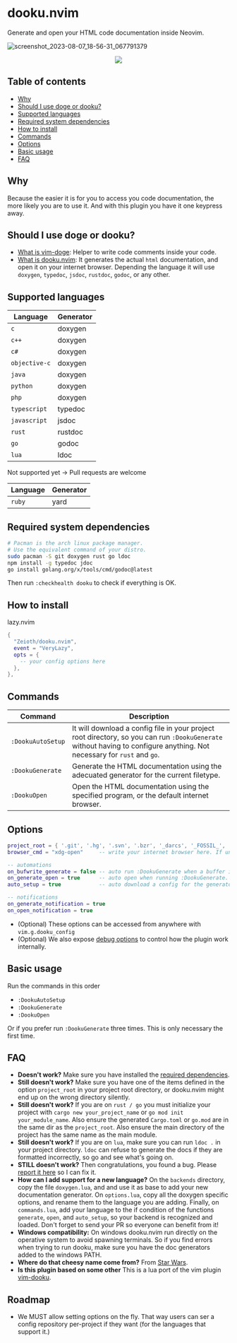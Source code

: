# dooku.nvim
Generate and open your HTML code documentation inside Neovim.

![screenshot_2023-08-07_18-56-31_067791379](https://github.com/Zeioth/dooku.nvim/assets/3357792/6e601100-7886-43d3-b15d-f104c2329974)
<div align="center">
  <a href="https://discord.gg/ymcMaSnq7d" rel="nofollow">
      <img src="https://img.shields.io/discord/1121138836525813760?color=azure&labelColor=6DC2A4&logo=discord&logoColor=black&label=Join the discord server&style=for-the-badge" data-canonical-src="https://img.shields.io/discord/1121138836525813760">
    </a>
</div>

## Table of contents

- [Why](#why)
- [Should I use doge or dooku?](#should-i-use-doge-or-dooku)
- [Supported languages](#supported-languages)
- [Required system dependencies](#required-system-dependencies)
- [How to install](#how-to-install)
- [Commands](#commands)
- [Options](#options)
- [Basic usage](#basic-usage)
- [FAQ](#faq)

## Why
Because the easier it is for you to access you code documentation, the more likely you are to use it. And with this plugin you have it one keypress away.

## Should I use doge or dooku?

* [What is vim-doge](https://github.com/kkoomen/vim-doge): Helper to write code comments inside your code.
* [What is dooku.nvim](https://github.com/Zeioth/dooku.nvim): It generates the actual `html` documentation, and open it on your internet browser. Depending the language it will use `doxygen`, `typedoc`, `jsdoc`, `rustdoc`, `godoc`, or any other.

## Supported languages 

| Language | Generator |
|--|--|
| `c` | doxygen |
| `c++` | doxygen |
| `c# `| doxygen |
| `objective-c` | doxygen |
| `java` | doxygen | 
| `python` | doxygen |
| `php` | doxygen |
| `typescript` | typedoc |
| `javascript` | jsdoc |
| `rust` | rustdoc |
| `go`| godoc |
| `lua` | ldoc |

Not supported yet → Pull requests are welcome

| Language | Generator |
|--|--|
| `ruby` | yard |

## Required system dependencies
```sh
# Pacman is the arch linux package manager.
# Use the equivalent command of your distro.
sudo pacman -S git doxygen rust go ldoc
npm install -g typedoc jdoc
go install golang.org/x/tools/cmd/godoc@latest
```
Then run `:checkhealth dooku` to check if everything is OK.

## How to install
lazy.nvim
```lua
{
  "Zeioth/dooku.nvim",
  event = "VeryLazy",
  opts = {
    -- your config options here
  },
},
```

## Commands
| Command | Description|
|--|--|
| `:DookuAutoSetup` | It will download a config file in your project root directory, so you can run `:DookuGenerate` without having to configure anything. Not necessary for `rust` and `go`. |
| `:DookuGenerate` | Generate the HTML documentation using the adecuated generator for the current filetype. |
| `:DookuOpen` | Open the HTML documentation using the specified program, or the default internet browser. |

## Options
```lua
project_root = { '.git', '.hg', '.svn', '.bzr', '_darcs', '_FOSSIL_', '.fslckout' } -- when one of these files is found, consider that directory the project root. Search starts upwards from the current buffer.
browser_cmd = "xdg-open"     -- write your internet browser here. If unset, it will attempt to detect it automatically.

-- automations
on_bufwrite_generate = false -- auto run :DookuGenerate when a buffer is written.
on_generate_open = true      -- auto open when running :DookuGenerate. This options is not triggered by on_bufwrite_generate.
auto_setup = true            -- auto download a config for the generator if it doesn't exist in the project.

-- notifications
on_generate_notification = true
on_open_notification = true
```

* (Optional) These options can be accessed from anywhere with `vim.g.dooku_config`
* (Optional) We also expose [debug options](https://github.com/Zeioth/dooku.nvim/wiki/debug-options) to control how the plugin work internally.

## Basic usage
Run the commands in this order

* `:DookuAutoSetup`
* `:DookuGenerate`
* `:DookuOpen`

Or if you prefer run `:DookuGenerate` three times. This is only necessary the first time.

## FAQ
* **Doesn't work?** Make sure you have installed the [required dependencies](https://github.com/Zeioth/dooku.nvim?tab=readme-ov-file#required-system-dependencies).
* **Still doesn't work?** Make sure you have one of the items defined in the option `project_root` in your project root directory, or dooku.nvim might end up on the wrong directory silently.
* **Still doesn't work?** If you are on `rust / go` you must initialize your project with `cargo new your_project_name` or `go mod init your_module_name`. Also ensure the generated `Cargo.toml` or `go.mod` are in the same dir as the `project_root`. Also ensure the main directory of the project has the same name as the main module.
* **Still doesn't work?** If you are on `lua`, make sure you can run `ldoc .` in your project directory. `ldoc` can refuse to generate the docs if they are formatted incorrectly, so go and see what's going on.
* **STILL doesn't work?** Then congratulations, you found a bug. Please [report it here](https://github.com/Zeioth/dooku.nvim/issues) so I can fix it.
* **How can I add support for a new language?** On the `backends` directory, copy the file `doxygen.lua`, and and use it as base to add your new documentation generator. On `options.lua`, copy all the doxygen specific options, and rename them to the language you are adding. Finally, on `commands.lua`, add your language to the if condition of the functions `generate`, `open`, and `auto_setup`, so your backend is recognized and loaded. Don't forget to send your PR so everyone can benefit from it!
* **Windows compatibility:** On windows dooku.nvim run directly on the operative system to avoid spawning terminals. So if you find errors when trying to run dooku, make sure you have the doc generators added to the windows PATH.
* **Where do that cheesy name come from?** From [Star Wars](https://starwars.fandom.com/wiki/Dooku).
* **Is this plugin based on some other** This is a lua port of the vim plugin [vim-dooku](https://github.com/Zeioth/vim-dooku).

## Roadmap
* We MUST allow setting options on the fly. That way users can ser a config repository per-project if they want (for the languages that support it.)
